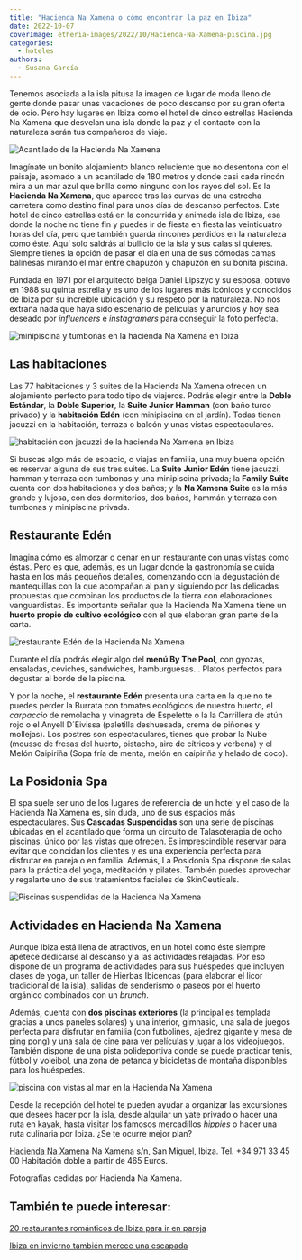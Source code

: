```yaml
---
title: "Hacienda Na Xamena o cómo encontrar la paz en Ibiza"
date: 2022-10-07
coverImage: etheria-images/2022/10/Hacienda-Na-Xamena-piscina.jpg
categories: 
  - hoteles
authors: 
  - Susana García
---
```


Tenemos asociada a la isla pitusa la imagen de lugar de moda lleno de gente donde pasar 
unas vacaciones de poco descanso por su gran oferta de ocio. Pero hay lugares en Ibiza 
como el hotel de cinco estrellas Hacienda Na Xamena que desvelan una isla donde la paz y 
el contacto con la naturaleza serán tus compañeros de viaje. 

![Acantilado de la Hacienda Na Xamena](etheria-images/2022/10/Hacienda-Na-Xamena-mar.jpg "Hacienda Na Xamena.")

Imagínate un bonito alojamiento blanco reluciente que no desentona con el paisaje, 
asomado a un acantilado de 180 metros y donde casi cada rincón mira a un mar azul que 
brilla como ninguno con los rayos del sol. Es la **Hacienda Na Xamena**, que aparece 
tras las curvas de una estrecha carretera como destino final para unos días de descanso 
perfectos. Este hotel de cinco estrellas está en la concurrida y animada isla de Ibiza, 
esa donde la noche no tiene fin y puedes ir de fiesta en fiesta las veinticuatro horas 
del día, pero que también guarda rincones perdidos en la naturaleza como éste. Aquí solo 
saldrás al bullicio de la isla y sus calas si quieres. Siempre tienes la opción de pasar 
el día en una de sus cómodas camas balinesas mirando el mar entre chapuzón y chapuzón en 
su bonita piscina. 

Fundada en 1971 por el arquitecto belga Daniel Lipszyc y su esposa, obtuvo en 1988 su 
quinta estrella y es uno de los lugares más icónicos y conocidos de Ibiza por su 
increíble ubicación y su respeto por la naturaleza. No nos extraña nada que haya sido 
escenario de películas y anuncios y hoy sea deseado por _influencers_ e _instagramers_ 
para conseguir la foto perfecta. 

![minipiscina y tumbonas en la hacienda Na Xamena en Ibiza](etheria-images/2022/10/Hacienda-Na-Xamena-Suite-Junior-Eden.jpg "Terraza de la Suite Junior Edén.")

## Las habitaciones

Las 77 habitaciones y 3 suites de la Hacienda Na Xamena ofrecen un alojamiento perfecto 
para todo tipo de viajeros. Podrás elegir entre la **Doble Estándar**, la **Doble 
Superior**, la **Suite Junior Hamman** (con baño turco privado) y la **habitación Edén** 
(con minipiscina en el jardín). Todas tienen jacuzzi en la habitación, terraza o balcón 
y unas vistas espectaculares. 

![habitación con jacuzzi de la hacienda Na Xamena en Ibiza](etheria-images/2022/10/hacienda-na-xamena-habitacion-Eden.jpg "Habitación Edén de la Hacienda Na Xamena.")

Si buscas algo más de espacio, o viajas en familia, una muy buena opción es reservar 
alguna de sus tres suites. La **Suite Junior Edén** tiene jacuzzi, hamman y terraza con 
tumbonas y una minipiscina privada; la **Family Suite** cuenta con dos habitaciones y 
dos baños; y la **Na Xamena Suite** es la más grande y lujosa, con dos dormitorios, dos 
baños, hammán y terraza con tumbonas y minipiscina privada. 

## Restaurante Edén

Imagina cómo es almorzar o cenar en un restaurante con unas vistas como éstas. Pero es 
que, además, es un lugar donde la gastronomía se cuida hasta en los más pequeños 
detalles, comenzando con la degustación de mantequillas con la que acompañan al pan y 
siguiendo por las delicadas propuestas que combinan los productos de la tierra con 
elaboraciones vanguardistas. Es importante señalar que la Hacienda Na Xamena tiene un 
**huerto propio de cultivo ecológico** con el que elaboran gran parte de la carta. 

![restaurante Edén de la Hacienda Na Xamena](etheria-images/2022/10/Hacienda-Na-Xamena-Eden-Restaurante.jpg "Cena con vistas en el restaurante Edén.")

Durante el día podrás elegir algo del **menú By The Pool**, con gyozas, ensaladas, 
ceviches, sándwiches, hamburguesas… Platos perfectos para degustar al borde de la 
piscina. 

Y por la noche, el **restaurante Edén** presenta una carta en la que no te puedes perder 
la Burrata con tomates ecológicos de nuestro huerto, el _carpaccio_ de remolacha y 
vinagreta de Espelette o la la Carrillera de atún rojo o el Anyell D´Eivissa (paletilla 
deshuesada, crema de piñones y mollejas). Los postres son espectaculares, tienes que 
probar la Nube (mousse de fresas del huerto, pistacho, aire de cítricos y verbena) y el 
Melón Caipiriña (Sopa fría de menta, melón en caipiriña y helado de coco). 

## La Posidonia Spa

El spa suele ser uno de los lugares de referencia de un hotel y el caso de la Hacienda 
Na Xamena es, sin duda, uno de sus espacios más espectaculares. Sus **Cascadas 
Suspendidas** son una serie de piscinas ubicadas en el acantilado que forma un circuito 
de Talasoterapia de ocho piscinas, único por las vistas que ofrecen. Es imprescindible 
reservar para evitar que coincidan los clientes y es una experiencia perfecta para 
disfrutar en pareja o en familia. Además, La Posidonia Spa dispone de salas para la 
práctica del yoga, meditación y pilates. También puedes aprovechar y regalarte uno de 
sus tratamientos faciales de SkinCeuticals. 

![Piscinas suspendidas de la Hacienda Na Xamena](etheria-images/2022/10/Hacienda-Na-Xamena-Cascadas-Suspendidas.jpg "La Posidonia Spa al atardecer.")

## Actividades en Hacienda Na Xamena

Aunque Ibiza está llena de atractivos, en un hotel como éste siempre apetece dedicarse 
al descanso y a las actividades relajadas. Por eso dispone de un programa de actividades 
para sus huéspedes que incluyen clases de yoga, un taller de Hierbas Ibicencas (para 
elaborar el licor tradicional de la isla), salidas de senderismo o paseos por el huerto 
orgánico combinados con un _brunch_. 

Además, cuenta con **dos piscinas exteriores** (la principal es templada gracias a unos 
paneles solares) y una interior, gimnasio, una sala de juegos perfecta para disfrutar en 
familia (con futbolines, ajedrez gigante y mesa de ping pong) y una sala de cine para 
ver películas y jugar a los videojuegos. También dispone de una pista polideportiva 
donde se puede practicar tenis, fútbol y voleibol, una zona de petanca y bicicletas de 
montaña disponibles para los huéspedes. 

![piscina con vistas al mar en la Hacienda Na Xamena](etheria-images/2022/10/Hacienda-Na-Xamena-piscina.jpg "Piscina exterior de la Hacienda Na Xamena.")

Desde la recepción del hotel te pueden ayudar a organizar las excursiones que desees 
hacer por la isla, desde alquilar un yate privado o hacer una ruta en kayak, hasta 
visitar los famosos mercadillos _hippies_ o hacer una ruta culinaria por Ibiza. ¿Se te 
ocurre mejor plan? 

[Hacienda Na Xamena](https://www.haciendanaxamena-ibiza.com/es/) Na Xamena s/n, San 
Miguel, Ibiza. Tel. +34 971 33 45 00 Habitación doble a partir de 465 Euros. 

Fotografías cedidas por Hacienda Na Xamena. 

## También te puede interesar:

[20 restaurantes románticos de Ibiza para ir en 
pareja](https://etheriamagazine.com/2020/02/14/20-restaurantes-romanticos-de-ibiza-para-viajes-en-pareja/) 

[Ibiza en invierno también merece una 
escapada](https://etheriamagazine.com/2021/11/05/planes-viaje-a-ibiza-en-invierno/)

